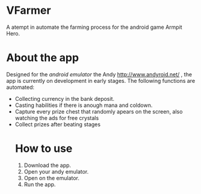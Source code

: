 # VFarmer
A atempt in automate the farming process for the android game Armpit Hero.

# About the app
Designed for the <i>android emulator</i> the Andy  http://www.andyroid.net/ , the app is currently on development in early stages. The following functions are automated: 

<ul>
<li>Collecting currency in the bank deposit.</li>
<li>Casting habilities if there is anough mana and coldown.</li>
<li>Capture every prize chest that randomly apears on the screen, also watching the ads for free crystals</li>
<li>Collect prizes after beating stages</li>

# How to use

<ol>
<li>Download the app.</li>
<li>Open your andy emulator.</li>
<li>Open on the emulator.</li>
<li>Run the app.</li>
</ol>


